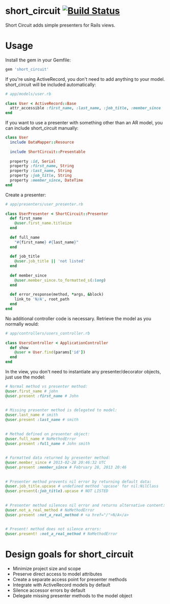 short_circuit [![Build Status](https://travis-ci.org/jpruetting/short_circuit.png?branch=master)](https://travis-ci.org/jpruetting/short_circuit)
=============

Short Circuit adds simple presenters for Rails views.


Usage
======

Install the gem in your Gemfile:

```ruby
gem 'short_circuit'
```

If you're using ActiveRecord, you don't need to add anything to your model. short_circuit will be included automatically:

```ruby
# app/models/user.rb
 
class User < ActiveRecord::Base
  attr_accessible :first_name, :last_name, :job_title, :member_since
end
```

If you want to use a presenter with something other than an AR model, you can include short_circuit manually:

```ruby
class User
  include DataMapper::Resource
  
  include ShortCircuit::Presentable
  
  property :id, Serial
  property :first_name, String
  property :last_name, String
  property :job_title, String
  property :member_since, DateTime
end
```

Create a presenter:

```ruby
# app/presenters/user_presenter.rb
 
class UserPresenter < ShortCircuit::Presenter
  def first_name
    @user.first_name.titleize
  end
 
  def full_name
    "#{first_name} #{last_name}"
  end
 
  def job_title
    @user.job_title || 'not listed'
  end
 
  def member_since
    @user.member_since.to_formatted_s(:long) 
  end
 
  def error_response(method, *args, &block)
    link_to 'N/A', root_path
  end
end
```

No additional controller code is necessary. Retrieve the model as you normally would:

```ruby
# app/controllers/users_controller.rb
 
class UsersController < ApplicationController
  def show
    @user = User.find(params['id'])
  end
end
```

In the view, you don't need to instantiate any presenter/decorator objects, just use the model:

```ruby
# Normal method vs presenter method:
@user.first_name # john
@user.present :first_name # John
 
 
# Missing presenter method is delegated to model:
@user.last_name # smith
@user.present :last_name # smith
 
 
# Method defined on presenter object:
@user.full_name # NoMethodError
@user.present :full_name # John smith
 
 
# Formatted data returned by presenter method:
@user.member_since # 2013-02-28 20:46:32 UTC
@user.present :member_since # February 28, 2013 20:46
 
 
# Presenter method prevents nil error by returning default data:
@user.job_title.upcase # undefined method 'upcase' for nil:NilClass
@user.present(:job_title).upcase # NOT LISTED
 
 
# Presenter method silences nil error and returns alternative content:
@user.not_a_real_method # NoMethodError
@user.present :not_a_real_method # <a href="/">N/A</a>
 
 
# Present! method does not silence errors:
@user.present! :not_a_real_method # NoMethodError
```

Design goals for short_circuit
===============================
* Minimize project size and scope
* Preserve direct access to model attributes
* Create a separate access point for presenter methods
* Integrate with ActiveRecord models by default
* Silence accessor errors by default
* Delegate missing presenter methods to the model object
